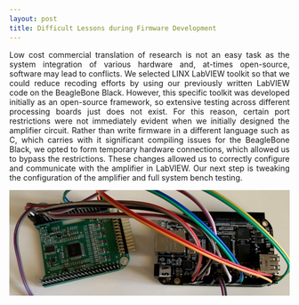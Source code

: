 ```yaml
---
layout: post
title: Difficult Lessons during Firmware Development
---
```


<p align = "justify">Low cost commercial translation of research is not an easy task as the system integration of various hardware and, at-times open-source, software may lead to conflicts. We selected LINX LabVIEW toolkit
so that we could reduce recoding efforts by using our previously written LabVIEW code on the BeagleBone Black. However, this specific toolkit was developed initially as an open-source framework, so extensive testing across
different processing boards just does not exist. For this reason, certain port restrictions were not immediately evident when we initially designed the amplifier circuit. Rather than write firmware in a different language such as C, which carries
with it significant compiling issues for the BeagleBone Black, we opted to form temporary hardware connections, which allowed us to bypass the restrictions. These changes allowed us to correctly configure and communicate with the
amplifier in LabVIEW. Our next step is tweaking the configuration of the amplifier and full system bench testing.</p>


<div style="text-align:center"><img src="/photos/hardmods.png" width="600" /></div>
